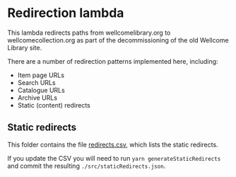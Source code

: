 # Redirection lambda

This lambda redirects paths from wellcomelibrary.org to wellcomecollection.org as part of the decommissioning of the old Wellcome Library site.

There are a number of redirection patterns implemented here, including:

- Item page URLs
- Search URLs
- Catalogue URLs
- Archive URLs
- Static (content) redirects

## Static redirects

This folder contains the file [redirects.csv](redirects.csv), which lists the static redirects.

If you update the CSV you will need to run `yarn generateStaticRedirects` and commit the resulting `./src/staticRedirects.json`.